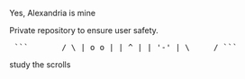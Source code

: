 Yes, Alexandria is mine

Private repository to ensure user safety.
<pre> ``` _____ / \ | o o | | ^ | | '-' | \_____/ ``` </pre>
study the scrolls
